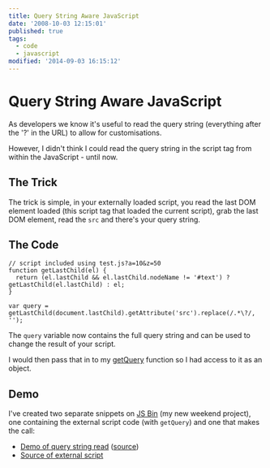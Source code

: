 ```yaml
---
title: Query String Aware JavaScript
date: '2008-10-03 12:15:01'
published: true
tags:
  - code
  - javascript
modified: '2014-09-03 16:15:12'
---
```

# Query String Aware JavaScript

As developers we know it's useful to read the query string (everything after the '?' in the URL) to allow for customisations.

However, I didn't think I could read the query string in the script tag from within the JavaScript - until now.


<!--more-->

## The Trick

The trick is simple, in your externally loaded script, you read the last DOM element loaded (this script tag that loaded the current script), grab the last DOM element, read the <code>src</code> and there's your query string.

## The Code

<pre><code>// script included using test.js?a=10&amp;z=50
function getLastChild(el) {
  return (el.lastChild && el.lastChild.nodeName != '#text') ? getLastChild(el.lastChild) : el;
}

var query = getLastChild(document.lastChild).getAttribute('src').replace(/.*\?/, '');</code></pre>

The <code>query</code> variable now contains the full query string and can be used to change the result of your script.

I would then pass that in to my [getQuery](http://remysharp.com/2008/06/24/query-string-to-object-via-regex/) function so I had access to it as an object.

## Demo

I've created two separate snippets on [JS Bin](http://jsbin.com) (my new weekend project), one containing the external script code (with <code>getQuery</code>) and one that makes the call:

* [Demo of query string read](http://jsbin.com/utala/) ([source](http://jsbin.com/utala/edit/#html))
* [Source of external script](http://jsbin.com/oveve/js)
